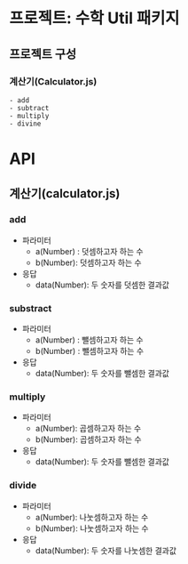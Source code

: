 # 프로젝트: 수학 Util 패키지
## 프로젝트 구성
### 계산기(Calculator.js)
    - add
    - subtract
    - multiply
    - divine
# API
## 계산기(calculator.js)
### add
* 파라미터
    - a(Number) : 덧셈하고자 하는 수
    - b(Number): 덧셈하고자 하는 수
* 응답
	- data(Number): 두 숫자를 덧셈한 결과값
### substract
* 파라미터
    - a(Number) : 뺄셈하고자 하는 수
    - b(Number) : 뺄셈하고자 하는 수
* 응답
	- data(Number): 두 숫자를 뺄셈한 결과값
### multiply
* 파라미터
  - a(Number): 곱셈하고자 하는 수
  - b(Number): 곱셈하고자 하는 수
* 응답
	- data(Number): 두 숫자를 뺄셈한 결과값
### divide
* 파라미터
  - a(Number): 나눗셈하고자 하는 수
  - b(Number): 나눗셈하고자 하는 수
* 응답
	- data(Number): 두 숫자를 나눗셈한 결과값